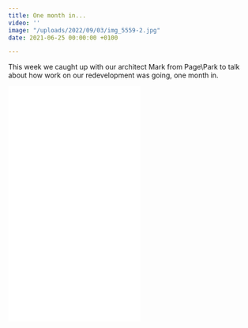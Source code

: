 ```yaml
---
title: One month in...
video: ''
image: "/uploads/2022/09/03/img_5559-2.jpg"
date: 2021-06-25 00:00:00 +0100

---
```

This week we caught up with our architect Mark from Page\\Park to talk about how work on our redevelopment was going, one month in.

<iframe src="[https://www.facebook.com/plugins/video.php?height=476&href=https%3A%2F%2Fwww.facebook.com%2FTheHydeParkPictureHouse%2Fvideos%2F302747201542875%2F&show_text=false&width=267&t=0](https://www.facebook.com/plugins/video.php?height=476&href=https%3A%2F%2Fwww.facebook.com%2FTheHydeParkPictureHouse%2Fvideos%2F302747201542875%2F&show_text=false&width=267&t=0 "https://www.facebook.com/plugins/video.php?height=476&href=https%3A%2F%2Fwww.facebook.com%2FTheHydeParkPictureHouse%2Fvideos%2F302747201542875%2F&show_text=false&width=267&t=0")" width="267" height="476" style="border:none;overflow:hidden" scrolling="no" frameborder="0" allowfullscreen="true" allow="autoplay; clipboard-write; encrypted-media; picture-in-picture; web-share" allowFullScreen="true"></iframe>
